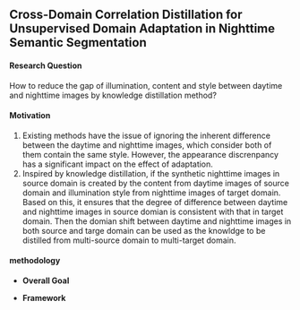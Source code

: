 ## Cross-Domain Correlation Distillation for Unsupervised Domain Adaptation in Nighttime Semantic Segmentation

#### Research Question

How to reduce the gap of illumination, content and style between daytime and nighttime images by knowledge distillation method?

#### Motivation
1. Existing methods have the issue of ignoring the inherent difference between the daytime and nighttime images, which consider both of them contain the same style. However, the appearance discrenpancy has a significant impact on the effect of adaptation.
2. Inspired by knowledge distillation, if the synthetic nighttime images in source domain is created by the content from daytime images of source domain and illumination style from nighttime images of target domain. Based on this, it ensures that the degree of difference between daytime and nighttime images in source domian is consistent with that in target domain. Then the domian shift between daytime and nighttime images in both source and targe domain can be used as the knowldge to be distilled from multi-source domain to multi-target domain.

#### methodology

- **Overall Goal**

- **Framework**
